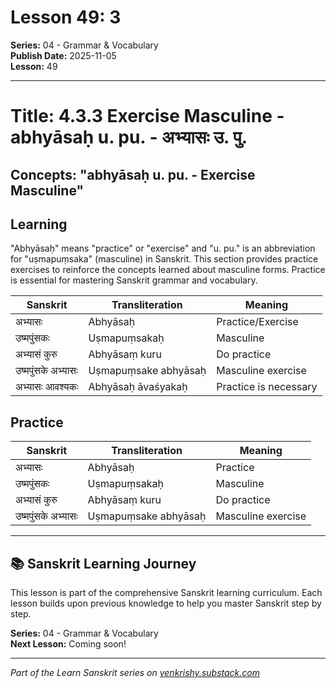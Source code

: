 # Lesson 49: 3

**Series:** 04 - Grammar & Vocabulary  
**Publish Date:** 2025-11-05  
**Lesson:** 49

---

# Title: 4.3.3 Exercise Masculine - abhyāsaḥ u. pu. - अभ्यासः उ. पु.
## Concepts: "abhyāsaḥ u. pu. - Exercise Masculine"

## Learning
"Abhyāsaḥ" means "practice" or "exercise" and "u. pu." is an abbreviation for "uṣmapuṃsaka" (masculine) in Sanskrit. This section provides practice exercises to reinforce the concepts learned about masculine forms. Practice is essential for mastering Sanskrit grammar and vocabulary.

| Sanskrit           | Transliteration      | Meaning                          |
| ------------------ | -------------------- | -------------------------------- |
| अभ्यासः            | Abhyāsaḥ            | Practice/Exercise                |
| उष्मपुंसकः        | Uṣmapuṃsakaḥ        | Masculine                        |
| अभ्यासं कुरु       | Abhyāsaṃ kuru       | Do practice                      |
| उष्मपुंसके अभ्यासः | Uṣmapuṃsake abhyāsaḥ | Masculine exercise               |
| अभ्यासः आवश्यकः    | Abhyāsaḥ āvaśyakaḥ  | Practice is necessary            |

## Practice
| Sanskrit           | Transliteration      | Meaning                          |
| ------------------ | -------------------- | -------------------------------- |
| अभ्यासः            | Abhyāsaḥ            | Practice                         |
| उष्मपुंसकः        | Uṣmapuṃsakaḥ        | Masculine                        |
| अभ्यासं कुरु       | Abhyāsaṃ kuru       | Do practice                      |
| उष्मपुंसके अभ्यासः | Uṣmapuṃsake abhyāsaḥ | Masculine exercise               |

---

## 📚 Sanskrit Learning Journey

This lesson is part of the comprehensive Sanskrit learning curriculum. Each lesson builds upon previous knowledge to help you master Sanskrit step by step.

**Series:** 04 - Grammar & Vocabulary  
**Next Lesson:** Coming soon!

---
*Part of the Learn Sanskrit series on [venkrishy.substack.com](https://venkrishy.substack.com/s/learn_sanskrit)*
